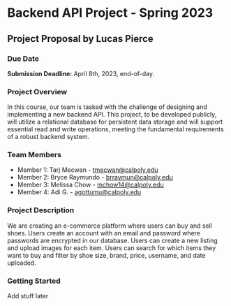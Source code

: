 # Backend API Project - Spring 2023

## Project Proposal by Lucas Pierce

### Due Date

**Submission Deadline:** April 8th, 2023, end-of-day.

### Project Overview

In this course, our team is tasked with the challenge of designing and implementing a new backend API. This project, to be developed publicly, will utilize a relational database for persistent data storage and will support essential read and write operations, meeting the fundamental requirements of a robust backend system.

### Team Members

- Member 1: Tarj Mecwan - tmecwan@calpoly.edu
- Member 2: Bryce Raymundo - brraymun@calpoly.edu
- Member 3: Melissa Chow - mchow14@calpoly.edu
- Member 4: Adi G. - agottumu@calpoly.edu

### Project Description

We are creating an e-commerce platform where users can buy and sell shoes. Users create an account with an email and password where passwords are encrypted in our database. Users can create a new listing and upload images for each item. Users can search for which items they want to buy and filter by shoe size, brand, price, username, and date uploaded.

### Getting Started

Add stuff later
